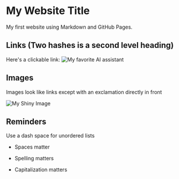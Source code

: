 # My Website Title 

My first website using Markdown and GitHub Pages.

## Links (Two hashes is a second level heading)

Here's a clickable link: ![My favorite AI assistant]([https://chat.openai.com/](https://copilot.microsoft.com/images/create/a-user-with-a-computer-in-front-and-a-coffee-mug-i/1-65e7d94962954d68a8d92c8fb53214c6?id=N4kITezYIaH0B0PILHioCQ%3D%3D&view=detailv2&idpp=genimg&idpclose=1&thId=OIG3.Cv60AQNyMhY8UZNoD_Mb&ineditshare=1))

## Images

Images look like links except with an exclamation directly in front

![My Shiny Image](https://raw.githubusercontent.com/denisecase/pyshiny-penguins-dashboard-express/main/images/LocalAppRunning.JPG)

## Reminders

Use a dash space for unordered lists

- Spaces matter

- Spelling matters

- Capitalization matters
